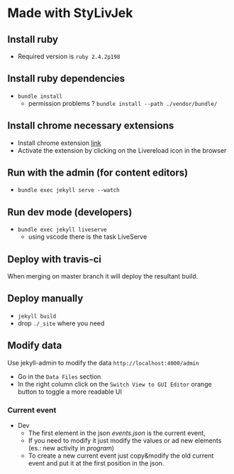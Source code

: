 # Made with StyLivJek

## Install ruby

* Required version is `ruby 2.4.2p198`

## Install ruby dependencies

* `bundle install`
  * permission problems ? `bundle install --path ./vendor/bundle/`


## Install chrome necessary extensions

* Install chrome extension [link](https://chrome.google.com/webstore/detail/livereload/jnihajbhpnppcggbcgedagnkighmdlei?hl=en)
* Activate the extension by clicking on the Livereload icon in the browser

## Run with the admin (for content editors)

* `bundle exec jekyll serve --watch`

## Run dev mode (developers)
* `bundle exec jekyll liveserve`
  * using vscode there is the task LiveServe

## Deploy with travis-ci

When merging on master branch it will deploy the resultant build.

## Deploy manually 

* `jekyll build`
* drop `./_site` where you need

## Modify data

Use jekyll-admin to modify the data `http://localhost:4000/admin`

* Go in the `Data Files` section
* In the right column click on the `Switch View to GUI Editor` orange button to toggle a more readable UI


### Current event

* Dev
  * The first element in the json *events.json* is the current event, 
  * If you need to modify it just modify the values or ad new elements (es.: new activity in *program*)
  * To create a new current event just copy&modify the old current event and put it at the first position in the json.